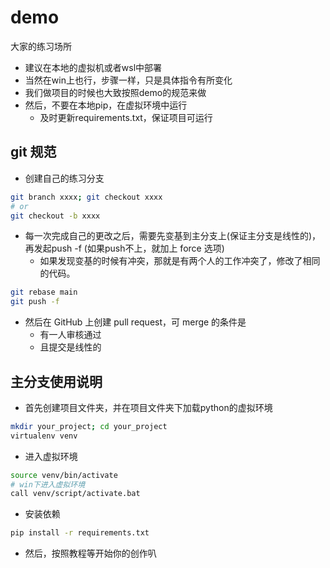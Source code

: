 # demo

大家的练习场所

- 建议在本地的虚拟机或者wsl中部署
- 当然在win上也行，步骤一样，只是具体指令有所变化
- 我们做项目的时候也大致按照demo的规范来做
- 然后，不要在本地pip，在虚拟环境中运行
  - 及时更新requirements.txt，保证项目可运行

## git 规范

- 创建自己的练习分支

```bash
git branch xxxx; git checkout xxxx
# or
git checkout -b xxxx
```

- 每一次完成自己的更改之后，需要先变基到主分支上(保证主分支是线性的)，再发起push -f (如果push不上，就加上 force 选项)
  - 如果发现变基的时候有冲突，那就是有两个人的工作冲突了，修改了相同的代码。

```bash
git rebase main
git push -f
```

- 然后在 GitHub 上创建 pull request，可 merge 的条件是
  - 有一人审核通过
  - 且提交是线性的

## 主分支使用说明

- 首先创建项目文件夹，并在项目文件夹下加载python的虚拟环境

```bash
mkdir your_project; cd your_project
virtualenv venv
```

- 进入虚拟环境

```bash
source venv/bin/activate
# win下进入虚拟环境
call venv/script/activate.bat
```

- 安装依赖

```bash
pip install -r requirements.txt
```

- 然后，按照教程等开始你的创作叭